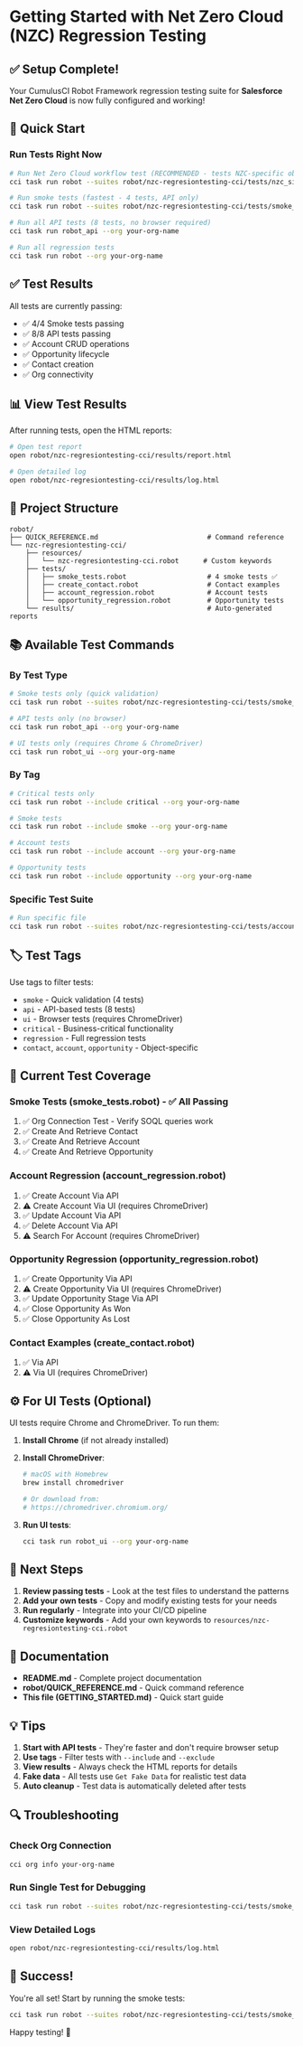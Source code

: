 # Getting Started with Net Zero Cloud (NZC) Regression Testing

## ✅ Setup Complete!

Your CumulusCI Robot Framework regression testing suite for **Salesforce Net Zero Cloud** is now fully configured and working!

## 🚀 Quick Start

### Run Tests Right Now

```bash
# Run Net Zero Cloud workflow test (RECOMMENDED - tests NZC-specific objects)
cci task run robot --suites robot/nzc-regresiontesting-cci/tests/nzc_simple_workflow.robot --org your-org-name

# Run smoke tests (fastest - 4 tests, API only)
cci task run robot --suites robot/nzc-regresiontesting-cci/tests/smoke_tests.robot --org your-org-name

# Run all API tests (8 tests, no browser required)
cci task run robot_api --org your-org-name

# Run all regression tests
cci task run robot --org your-org-name
```

## ✅ Test Results

All tests are currently passing:
- ✅ 4/4 Smoke tests passing
- ✅ 8/8 API tests passing
- ✅ Account CRUD operations
- ✅ Opportunity lifecycle
- ✅ Contact creation
- ✅ Org connectivity

## 📊 View Test Results

After running tests, open the HTML reports:

```bash
# Open test report
open robot/nzc-regresiontesting-cci/results/report.html

# Open detailed log
open robot/nzc-regresiontesting-cci/results/log.html
```

## 📁 Project Structure

```
robot/
├── QUICK_REFERENCE.md                           # Command reference
└── nzc-regresiontesting-cci/
    ├── resources/
    │   └── nzc-regresiontesting-cci.robot      # Custom keywords
    ├── tests/
    │   ├── smoke_tests.robot                    # 4 smoke tests ✅
    │   ├── create_contact.robot                 # Contact examples
    │   ├── account_regression.robot             # Account tests
    │   └── opportunity_regression.robot         # Opportunity tests
    └── results/                                 # Auto-generated reports
```

## 📚 Available Test Commands

### By Test Type
```bash
# Smoke tests only (quick validation)
cci task run robot --suites robot/nzc-regresiontesting-cci/tests/smoke_tests.robot --org your-org-name

# API tests only (no browser)
cci task run robot_api --org your-org-name

# UI tests only (requires Chrome & ChromeDriver)
cci task run robot_ui --org your-org-name
```

### By Tag
```bash
# Critical tests only
cci task run robot --include critical --org your-org-name

# Smoke tests
cci task run robot --include smoke --org your-org-name

# Account tests
cci task run robot --include account --org your-org-name

# Opportunity tests
cci task run robot --include opportunity --org your-org-name
```

### Specific Test Suite
```bash
# Run specific file
cci task run robot --suites robot/nzc-regresiontesting-cci/tests/account_regression.robot --org your-org-name
```

## 🏷️ Test Tags

Use tags to filter tests:
- `smoke` - Quick validation (4 tests)
- `api` - API-based tests (8 tests)
- `ui` - Browser tests (requires ChromeDriver)
- `critical` - Business-critical functionality
- `regression` - Full regression tests
- `contact`, `account`, `opportunity` - Object-specific

## 📝 Current Test Coverage

### Smoke Tests (smoke_tests.robot) - ✅ All Passing
1. ✅ Org Connection Test - Verify SOQL queries work
2. ✅ Create And Retrieve Contact
3. ✅ Create And Retrieve Account
4. ✅ Create And Retrieve Opportunity

### Account Regression (account_regression.robot)
1. ✅ Create Account Via API
2. ⚠️ Create Account Via UI (requires ChromeDriver)
3. ✅ Update Account Via API
4. ✅ Delete Account Via API
5. ⚠️ Search For Account (requires ChromeDriver)

### Opportunity Regression (opportunity_regression.robot)
1. ✅ Create Opportunity Via API
2. ⚠️ Create Opportunity Via UI (requires ChromeDriver)
3. ✅ Update Opportunity Stage Via API
4. ✅ Close Opportunity As Won
5. ✅ Close Opportunity As Lost

### Contact Examples (create_contact.robot)
1. ✅ Via API
2. ⚠️ Via UI (requires ChromeDriver)

## ⚙️ For UI Tests (Optional)

UI tests require Chrome and ChromeDriver. To run them:

1. **Install Chrome** (if not already installed)
2. **Install ChromeDriver**:
   ```bash
   # macOS with Homebrew
   brew install chromedriver
   
   # Or download from:
   # https://chromedriver.chromium.org/
   ```

3. **Run UI tests**:
   ```bash
   cci task run robot_ui --org your-org-name
   ```

## 🎯 Next Steps

1. **Review passing tests** - Look at the test files to understand the patterns
2. **Add your own tests** - Copy and modify existing tests for your needs
3. **Run regularly** - Integrate into your CI/CD pipeline
4. **Customize keywords** - Add your own keywords to `resources/nzc-regresiontesting-cci.robot`

## 📖 Documentation

- **README.md** - Complete project documentation
- **robot/QUICK_REFERENCE.md** - Quick command reference
- **This file (GETTING_STARTED.md)** - Quick start guide

## 💡 Tips

1. **Start with API tests** - They're faster and don't require browser setup
2. **Use tags** - Filter tests with `--include` and `--exclude`
3. **View results** - Always check the HTML reports for details
4. **Fake data** - All tests use `Get Fake Data` for realistic test data
5. **Auto cleanup** - Test data is automatically deleted after tests

## 🔍 Troubleshooting

### Check Org Connection
```bash
cci org info your-org-name
```

### Run Single Test for Debugging
```bash
cci task run robot --suites robot/nzc-regresiontesting-cci/tests/smoke_tests.robot --test "Org Connection Test" --org your-org-name
```

### View Detailed Logs
```bash
open robot/nzc-regresiontesting-cci/results/log.html
```

## 🎉 Success!

You're all set! Start by running the smoke tests:

```bash
cci task run robot --suites robot/nzc-regresiontesting-cci/tests/smoke_tests.robot --org your-org-name
```

Happy testing! 🚀

